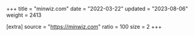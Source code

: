 +++
title = "minwiz.com"
date = "2022-03-22"
updated = "2023-08-06"
weight = 2413

[extra]
source = "https://minwiz.com"
ratio = 100
size = 2
+++
